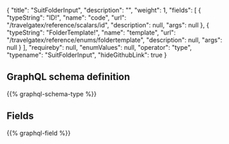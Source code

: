 {
  "title": "SuitFolderInput",
  "description": "",
  "weight": 1,
  "fields": [
    {
      "typeString": "ID!",
      "name": "code",
      "url": "/travelgatex/reference/scalars/id",
      "description": null,
      "args": null
    },
    {
      "typeString": "FolderTemplate!",
      "name": "template",
      "url": "/travelgatex/reference/enums/foldertemplate",
      "description": null,
      "args": null
    }
  ],
  "requireby": null,
  "enumValues": null,
  "operator": "type",
  "typename": "SuitFolderInput",
  "hideGithubLink": true
}
## GraphQL schema definition

{{% graphql-schema-type %}}

## Fields

{{% graphql-field %}}
